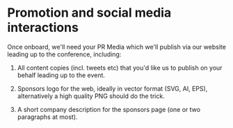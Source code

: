 # Promotion and social media interactions

Once onboard, we'll need your PR Media which we'll publish via our website leading up to the conference, including:

1. All content copies (incl. tweets etc) that you'd like us to publish on your behalf leading up to the event.

2. Sponsors logo for the web, ideally in vector format (SVG, AI, EPS), alternatively a high quality PNG should do the trick.

3. A short company description for the sponsors page (one or two paragraphs at most).

